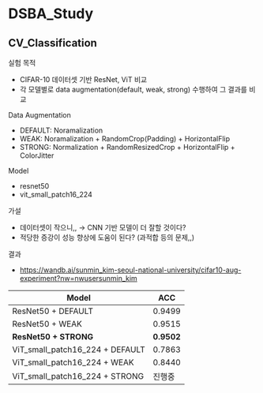 # DSBA_Study

## CV_Classification

실험 목적
- CIFAR-10 데이터셋 기반 ResNet, ViT 비교
- 각 모델별로 data augmentation(default, weak, strong) 수행하여 그 결과를 비교

Data Augmentation
- DEFAULT: Noramalization
- WEAK:  Noramalization + RandomCrop(Padding) + HorizontalFlip
- STRONG: Normalization + RandomResizedCrop + HorizontalFlip + ColorJitter

Model
- resnet50
- vit_small_patch16_224

가설
- 데이터셋이 작으니,, → CNN 기반 모델이 더 잘할 것이다?
- 적당한 증강이 성능 향상에 도움이 된다? (과적합 등의 문제,,)

결과
- https://wandb.ai/sunmin_kim-seoul-national-university/cifar10-aug-experiment?nw=nwusersunmin_kim

| Model | ACC |
| --- | --- |
| ResNet50 + DEFAULT | 0.9499 |
| ResNet50 + WEAK | 0.9515 |
| **ResNet50 + STRONG** | **0.9502** |
| ViT_small_patch16_224 + DEFAULT | 0.7863 |
| ViT_small_patch16_224 + WEAK | 0.8440 |
| ViT_small_patch16_224 + STRONG | 진행중 |
